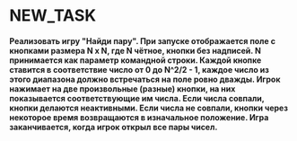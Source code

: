 # NEW_TASK
 
#### Реализовать игру "Найди пару". При запуске отображается поле с кнопками размера N x N, где N чётное, кнопки без надписей. N принимается как параметр командной строки. Каждой кнопке ставится в соответствие число от 0 до N^2/2 - 1, каждое число из этого диапазона должно встречаться на поле ровно дважды. Игрок нажимает на две произвольные (разные) кнопки, на них показывается соответствующие им числа. Если числа совпали, кнопки делаются неактивными. Если числа не совпали, кнопки через некоторое время возвращаются в изначальное положение. Игра заканчивается, когда игрок открыл все пары чисел.
